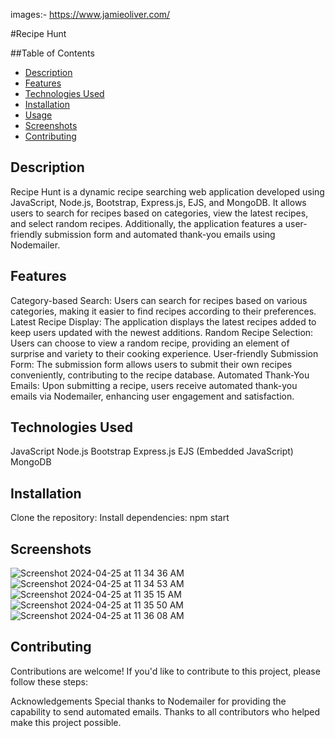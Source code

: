 images:- https://www.jamieoliver.com/

#Recipe Hunt

##Table of Contents
- [Description](#Description)
- [Features](#Features)
- [Technologies Used](#TechnologiesUsed)
- [Installation](#Installation)
- [Usage](#Usage)
- [Screenshots](#Screenshots)
- [Contributing](#Contributing)


## Description
 Recipe Hunt is a dynamic recipe searching web application developed using JavaScript, Node.js, Bootstrap, Express.js, EJS, and MongoDB. It allows users to search for recipes based on categories, view the latest recipes, and select random recipes. Additionally, the application features a user-friendly submission form and automated thank-you emails using Nodemailer.

## Features
Category-based Search: Users can search for recipes based on various categories, making it easier to find recipes according to their preferences.
Latest Recipe Display: The application displays the latest recipes added to keep users updated with the newest additions.
Random Recipe Selection: Users can choose to view a random recipe, providing an element of surprise and variety to their cooking experience.
User-friendly Submission Form: The submission form allows users to submit their own recipes conveniently, contributing to the recipe database.
Automated Thank-You Emails: Upon submitting a recipe, users receive automated thank-you emails via Nodemailer, enhancing user engagement and satisfaction.

## Technologies Used
JavaScript
Node.js
Bootstrap
Express.js
EJS (Embedded JavaScript)
MongoDB

## Installation
  Clone the repository:
  Install dependencies:
      npm start

## Screenshots
![Screenshot 2024-04-25 at 11 34 36 AM](https://github.com/Sukesh-Hegde/recipeHunt/assets/128299015/6a05491d-15b2-4168-bf46-a2347898b88e)
![Screenshot 2024-04-25 at 11 34 53 AM](https://github.com/Sukesh-Hegde/recipeHunt/assets/128299015/e49d68e7-5220-4eda-8385-aa6f8090fb6a)
![Screenshot 2024-04-25 at 11 35 15 AM](https://github.com/Sukesh-Hegde/recipeHunt/assets/128299015/876d6a20-1ba8-4088-9ade-4a54e5069f25)
![Screenshot 2024-04-25 at 11 35 50 AM](https://github.com/Sukesh-Hegde/recipeHunt/assets/128299015/16d9c05c-3ec8-491f-aa3f-a2e310d07619)
![Screenshot 2024-04-25 at 11 36 08 AM](https://github.com/Sukesh-Hegde/recipeHunt/assets/128299015/69958ecc-7d72-4c7c-9388-bc4ba01fb438)


## Contributing
Contributions are welcome! If you'd like to contribute to this project, please follow these steps:


Acknowledgements
Special thanks to Nodemailer for providing the capability to send automated emails.
Thanks to all contributors who helped make this project possible.
